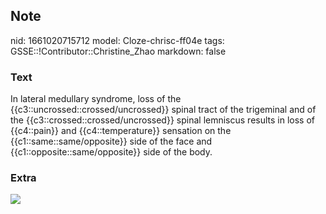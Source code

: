 ## Note
nid: 1661020715712
model: Cloze-chrisc-ff04e
tags: GSSE::!Contributor::Christine_Zhao
markdown: false

### Text
<div>
  <div>
    <div>
      In lateral medullary syndrome, loss of the
      {{c3::uncrossed::crossed/uncrossed}} spinal tract of the
      trigeminal and of the {{c3::crossed::crossed/uncrossed}}
      spinal lemniscus results in loss of {{c4::pain}} and
      {{c4::temperature}} sensation on the
      {{c1::same::same/opposite}} side of the face and
      {{c1::opposite::same/opposite}} side of the body.
    </div>
  </div>
</div>

### Extra
<img src="3-s2.0-B9780750614474500098-f05-17-9780750614474.jpg">
